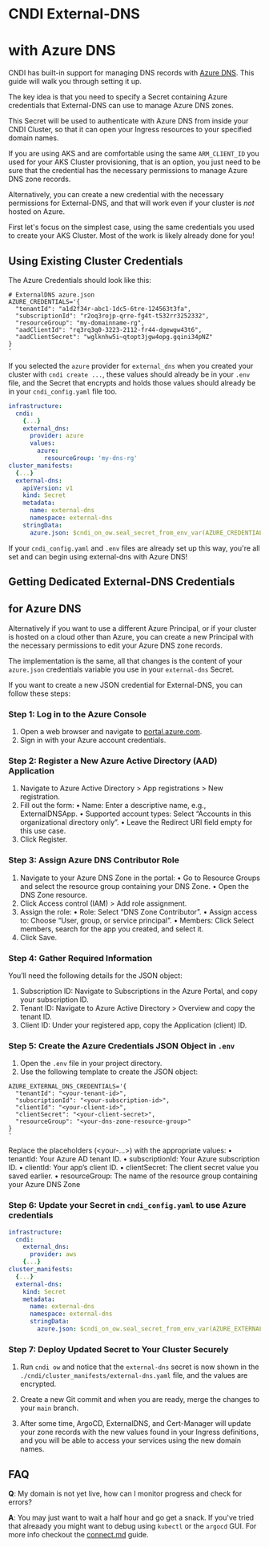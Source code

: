 # CNDI External-DNS

# with Azure DNS

CNDI has built-in support for managing DNS records with
[Azure DNS](https://azure.microsoft.com/en-ca/products/dns). This guide will
walk you through setting it up.

The key idea is that you need to specify a Secret containing Azure credentials
that External-DNS can use to manage Azure DNS zones.

This Secret will be used to authenticate with Azure DNS from inside your CNDI
Cluster, so that it can open your Ingress resources to your specified domain
names.

If you are using AKS and are comfortable using the same `ARM_CLIENT_ID` you used
for your AKS Cluster provisioning, that is an option, you just need to be sure
that the credential has the necessary permissions to manage Azure DNS zone
records.

Alternatively, you can create a new credential with the necessary permissions
for External-DNS, and that will work even if your cluster is _not_ hosted on
Azure.

First let's focus on the simplest case, using the same credentials you used to
create your AKS Cluster. Most of the work is likely already done for you!

## Using Existing Cluster Credentials

The Azure Credentials should look like this:

```dotenv
# ExternalDNS azure.json
AZURE_CREDENTIALS='{
  "tenantId": "a1d2f34r-abc1-1dc5-6tre-124563t3fa",
  "subscriptionId": "r2oq3rojp-qrre-fg4t-t532rr3252332",
  "resourceGroup": "my-domainname-rg",
  "aadClientId": "rq3rq3q0-3223-2112-fr44-dgewgw43t6",
  "aadClientSecret": "wglknhw5i~qtopt3jgw4opg.gqini34pNZ"
}
'
```

If you selected the `azure` provider for `external_dns` when you created your
cluster with `cndi create ...`, these values should already be in your `.env`
file, and the Secret that encrypts and holds those values should already be in
your `cndi_config.yaml` file too.

```yaml
infrastructure:
  cndi:
    {...}
    external_dns:
      provider: azure
      values:
        azure:
          resourceGroup: 'my-dns-rg'
cluster_manifests:
  {...}
  external-dns:
    apiVersion: v1
    kind: Secret
    metadata:
      name: external-dns
      namespace: external-dns
    stringData:
      azure.json: $cndi_on_ow.seal_secret_from_env_var(AZURE_CREDENTIALS)
```

If your `cndi_config.yaml` and `.env` files are already set up this way, you're
all set and can begin using external-dns with Azure DNS!

## Getting Dedicated External-DNS Credentials

## for Azure DNS

Alternatively if you want to use a different Azure Principal, or if your cluster
is hosted on a cloud other than Azure, you can create a new Principal with the
necessary permissions to edit your Azure DNS zone records.

The implementation is the same, all that changes is the content of your
`azure.json` credentials variable you use in your `external-dns` Secret.

If you want to create a new JSON credential for External-DNS, you can follow
these steps:

### Step 1: Log in to the Azure Console

1. Open a web browser and navigate to
   [portal.azure.com](https://portal.azure.com).
2. Sign in with your Azure account credentials.

### Step 2: Register a New Azure Active Directory (AAD) Application

1. Navigate to Azure Active Directory > App registrations > New registration.
2. Fill out the form: •	Name: Enter a descriptive name, e.g., ExternalDNSApp.
   •	Supported account types: Select “Accounts in this organizational directory
   only”. •	Leave the Redirect URI field empty for this use case.
3. Click Register.

### Step 3: Assign Azure DNS Contributor Role

1. Navigate to your Azure DNS Zone in the portal: •	Go to Resource Groups and
   select the resource group containing your DNS Zone. •	Open the DNS Zone
   resource.
2. Click Access control (IAM) > Add role assignment.
3. Assign the role: •	Role: Select “DNS Zone Contributor”. •	Assign access to:
   Choose “User, group, or service principal”. •	Members: Click Select members,
   search for the app you created, and select it.
4. Click Save.

### Step 4: Gather Required Information

You’ll need the following details for the JSON object:

1. Subscription ID: Navigate to Subscriptions in the Azure Portal, and copy your
   subscription ID.
2. Tenant ID: Navigate to Azure Active Directory > Overview and copy the tenant
   ID.
3. Client ID: Under your registered app, copy the Application (client) ID.

### Step 5: Create the Azure Credentials JSON Object in `.env`

1. Open the `.env` file in your project directory.
2. Use the following template to create the JSON object:

```dotenv
AZURE_EXTERNAL_DNS_CREDENTIALS='{
  "tenantId": "<your-tenant-id>",
  "subscriptionId": "<your-subscription-id>",
  "clientId": "<your-client-id>",
  "clientSecret": "<your-client-secret>",
  "resourceGroup": "<your-dns-zone-resource-group>"
}
'
```

Replace the placeholders (<your-...>) with the appropriate values: •	tenantId:
Your Azure AD tenant ID. •	subscriptionId: Your Azure subscription ID.
•	clientId: Your app’s client ID. •	clientSecret: The client secret value you
saved earlier. •	resourceGroup: The name of the resource group containing your
Azure DNS Zone

### Step 6: Update your Secret in `cndi_config.yaml` to use Azure credentials

```yaml
infrastructure:
  cndi:
    external_dns:
      provider: aws
    {...}
cluster_manifests:
  {...}
  external-dns:
    kind: Secret
    metadata:
      name: external-dns
      namespace: external-dns
      stringData:
        azure.json: $cndi_on_ow.seal_secret_from_env_var(AZURE_EXTERNAL_DNS_CREDENTIALS)
```

### Step 7: Deploy Updated Secret to Your Cluster Securely

1. Run `cndi ow` and notice that the `external-dns` secret is now shown in the
   `./cndi/cluster_manifests/external-dns.yaml` file, and the values are
   encrypted.

2. Create a new Git commit and when you are ready, merge the changes to your
   `main` branch.

3. After some time, ArgoCD, ExternalDNS, and Cert-Manager will update your zone
   records with the new values found in your Ingress definitions, and you will
   be able to access your services using the new domain names.

## FAQ

**Q**: My domain is not yet live, how can I monitor progress and check for
errors?

**A**: You may just want to wait a half hour and go get a snack. If you've tried
that alreaady you might want to debug using `kubectl` or the `argocd` GUI. For
more info checkout the [connect.md](/docs/connect.md) guide.
